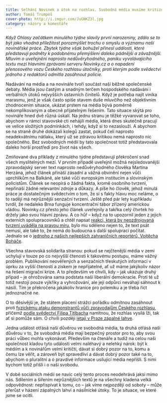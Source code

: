 ```yaml
---
title: Selhání Novinek a útok na rozhlas. Svobodná média musíme kritizovat i chránit.
author: Tomáš Trumpeš
cover-photo: http://i.imgur.com/JuGNKZ3l.jpg
category: názory a komentáře
---
```


*Když Ohlasy začátkem minulého týdne slavily první narozeniny, zdálo se to být jako vhodná příležitost porozmýšlet trochu o smyslu a významu naší novinářské práce. Zbytek týdne však bohužel přinesl události, které představují podněty k podobnému přemýšlení daleko pádnější a závažnější. Mluvím o uveřejnění naprosto nedůvěryhodného, paniku vyvolávajícího textu mezi hlavními zprávami serveru Novinky.cz a o napadení přenosového vozu Českého rozhlasu útočníky, proti kterým podle svědectví jednoho z redaktorů odmítla zasáhnout policie.*

Nadávání na média a na novináře tvoří součást naší běžné společenské debaty. Média jsou častým a snadným terčem hospodského nadávání i verbálních útoků nejvyšších ústavních činitelů. Když je potřeba najít viníka marasmu, jenž je však často spíše stavem duše mluvčího než objektivním zhodnocením situace, ukázat prstem na média bývá poměrně nekomplikovaným a obecně přijatelným řešením. Tato situace skýtá pro novináře hned dvě různá úskalí. Na jednu stranu je těžké vyvarovat se toho, abychom v rámci stavovské cti nehájili média, která dnes skutečně pracují ve velice složitých podmínkách, i tehdy, když si to nezaslouží. A abychom se na straně druhé dokázali kolegů zastat, pokud čelí naprosto neadekvátnímu nátlaku, který už se zdravou kritikou nemá naprosto nic společného. Bez svobodných médií by tato společnost totiž představovala daleko horší prostředí pro život nás všech.

Zmiňované dva příklady z minulého týdne představují překročení snad všech myslitelných mezí. V prvním případě uveřejnil možná nejsledovanější zpravodajský server text naprosto nedůvěryhodného člověka Martina Herzána, jehož článek přináší zásadní a vážná obvinění nejen vůči uprchlíkům na Balkáně, ale také vůči evropským institucím a slovinským policistům. Článek se neopírá o žádná fakta, kromě osobního tvrzení, nepřináší žádné relevantní zdroje a důkazy. A píše ho člověk, jehož minulá práce je dostatečným svědectvím o tom, že si s fakty hlavu moc neláme, o to raději má nejrůznější senzační tvrzení. Ještě před pár lety kupříkladu tvrdil, že nedaleko Brna funguje koncentrační tábor zřízený americkou vládou. Novinky.cz přesto jeho článek uveřejnily a takřka celý čtvrtek ho držely jako svou hlavní zprávu. A co hůř – když na to upozornil jeden z jejich externích spolupracovníků a chtěl napsat [reakci, která by neozdrojovaná tvrzení uváděla na pravou míru](http://denikreferendum.cz/clanek/22227-herzanovy-secne-zbrane-a-ufo-v-redakci-prava), bylo mu sděleno nejen to, že text psát nemusí, ale také to, že nemá do budoucna s další spoluprací počítat. Jednalo se o [jednoho z našich nejlepších zahraničních reportérů, Vojtěcha Boháče](http://berg.blog.ihned.cz/c1-65152130-o-klukovi-co-chtel-psat-pravdu).

Všechna stavovská solidarita stranou: pokud se nejčtenější média v zemi uchylují v touze po co nejvyšší čtenosti k takovému postupu, máme vážný problém. Publikování neověřených a senzačních třeskutých informací v úprku za vyšší čteností a ziskem je nepřijatelné, ať už máme jakýkoliv názor na řešení migrační krize. A to především ve chvíli, kdy – jak ukazuje druhý případ – je ohrožována sama podstata naší liberální demokracie. Proti té už totiž nestojí pouze výkřiky a vyhrožování, ale její odpůrci neváhají sáhnout k násilí. Tím je překročena jakákoliv hranice pro polemiku a je třeba říct jednoznačné ne.

O to děsivější je, že státem placení strážci pořádku odmítnou zasáhnout proti [fyzickému ataku demonstrantů vůči zpravodajům Českého rozhlasu](http://www.rozhlas.cz/informace/press/_zprava/demonstranti-napadli-prenosovy-vuz-ceskeho-rozhlasu--1581512), přičemž [podle svědectví Filipa Titlbacha](https://www.facebook.com/filip.titlbach/posts/10205759050591485) namítnou, že rozhlas vysílá lži, tak ať si pomůže sám. O chvíli později [létají v Praze zápalné lahve](http://domaci.ihned.cz/c1-65152890-maskovana-skupina-zapalila-kliniku-ktera-pomaha-i-uprchlikum-vse-nasvedcuje-utoku-neonacistu).

Jedna událost otřásá naši důvěrou ve svobodná média, ta druhá otřásá naši důvěrou v to, že svobodná média mají bezpečný prostor pro to, aby svou práci vůbec mohla vykonávat. Především na čtenáře a tudíž na celou naši společnost kladou tyto události velmi naléhavý a nelehký nárok: být k médiím a k novinářům velmi kritičtí, dávat si dobrý pozor na to, komu a čemu lze věřit, a zároveň být spravedliví a dávat dobrý pozor také na to, abychom o pluralitní a o pravdivé informace usilující média nepřišli. S nimi bychom totiž přišli i o naši svobodu.

V době sociálních médií se navíc celý tento proces neodehrává jaksi mimo nás. Sdílením a šířením nejrůznějších textů je na všechny kladena velká odpovědnost: nepřispívat k tomu, co – jak víme nejpozději od soboty – může přerůst v házení zápalných lahví a násilnické útoky. To je situace, ve které jsme se ocitli.
